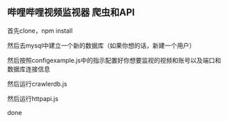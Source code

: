 ## 哔哩哔哩视频监视器 爬虫和API
首先clone，npm install

然后去mysql中建立一个新的数据库（如果你想的话，新建一个用户）

然后按照configexample.js中的指示配置好你想要监视的视频和账号以及端口和数据库连接信息

然后运行crawlerdb.js

然后运行httpapi.js

done